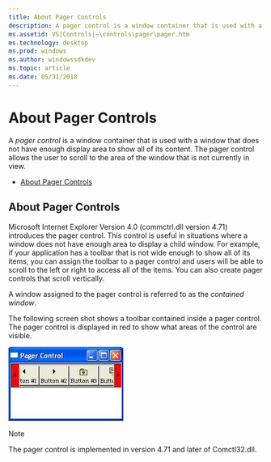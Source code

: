 ```yaml
---
title: About Pager Controls
description: A pager control is a window container that is used with a window that does not have enough display area to show all of its content.
ms.assetid: VS|Controls|~\controls\pager\pager.htm
ms.technology: desktop
ms.prod: windows
ms.author: windowssdkdev
ms.topic: article
ms.date: 05/31/2018
---
```


# About Pager Controls

A *pager control* is a window container that is used with a window that does not have enough display area to show all of its content. The pager control allows the user to scroll to the area of the window that is not currently in view.

-   [About Pager Controls](#about-pager-controls)

## About Pager Controls

Microsoft Internet Explorer Version 4.0 (commctrl.dll version 4.71) introduces the pager control. This control is useful in situations where a window does not have enough area to display a child window. For example, if your application has a toolbar that is not wide enough to show all of its items, you can assign the toolbar to a pager control and users will be able to scroll to the left or right to access all of the items. You can also create pager controls that scroll vertically.

A window assigned to the pager control is referred to as the *contained window*.

The following screen shot shows a toolbar contained inside a pager control. The pager control is displayed in red to show what areas of the control are visible.

![screen shot of a narrow window with an example toolbar inside a pager control](images/pager.jpg)

> [!Note]  
> The pager control is implemented in version 4.71 and later of Comctl32.dll.

 

 

 




